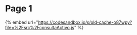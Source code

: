 # Page 1

{% embed url="https://codesandbox.io/s/old-cache-o87wpy?file=%2Fsrc%2FconsultaActivo.js" %}
